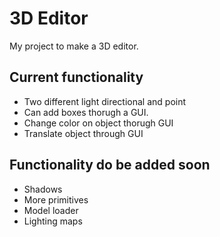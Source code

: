 # 3D Editor
My project to make a 3D editor.

## Current functionality
- Two different light directional and point
- Can add boxes thorugh a GUI.
- Change color on object thorugh GUI
- Translate object through GUI


## Functionality do be added soon
- Shadows
- More primitives
- Model loader
- Lighting maps